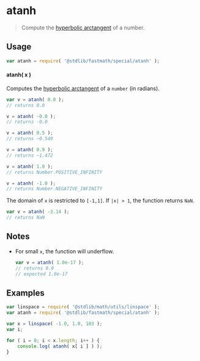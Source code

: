 # atanh

> Compute the [hyperbolic arctangent][hyperbolic-arctangent] of a number.


<section class="usage">

## Usage

``` javascript
var atanh = require( '@stdlib/fastmath/special/atanh' );
```

#### atanh( x )

Computes the [hyperbolic arctangent][hyperbolic-arctangent] of a `number` (in radians).

``` javascript
var v = atanh( 0.0 );
// returns 0.0

v = atanh( -0.0 );
// returns -0.0

v = atanh( 0.5 );
// returns ~0.549

v = atanh( 0.9 );
// returns ~1.472

v = atanh( 1.0 );
// returns Number.POSITIVE_INFINITY

v = atanh( -1.0 );
// returns Number.NEGATIVE_INFINITY
```

The domain of `x` is restricted to `[-1,1]`. If `|x| > 1`, the function returns `NaN`.

``` javascript
var v = atanh( -3.14 );
// returns NaN
```

</section>

<!-- /.usage -->


<section class="notes">

## Notes

* For small `x`, the function will underflow.

  ``` javascript
  var v = atanh( 1.0e-17 );
  // returns 0.0
  // expected 1.0e-17
  ```

</section>

<!-- /.notes -->


<section class="examples">

## Examples

``` javascript
var linspace = require( '@stdlib/math/utils/linspace' );
var atanh = require( '@stdlib/fastmath/special/atanh' );

var x = linspace( -1.0, 1.0, 103 );
var i;

for ( i = 0; i < x.length; i++ ) {
    console.log( atanh( x[ i ] ) );
}
```

</section>

<!-- /.examples -->


<section class="links">

[hyperbolic-arctangent]: https://en.wikipedia.org/wiki/Inverse_hyperbolic_function

</section>

<!-- /.links -->
